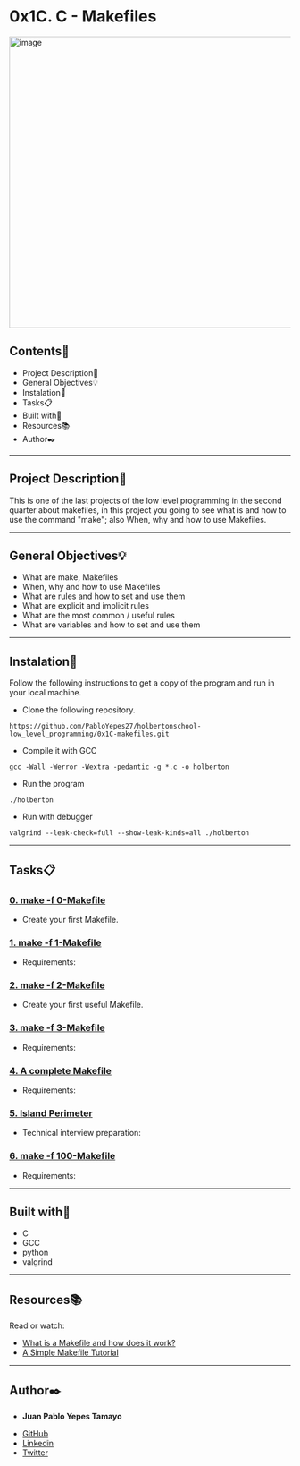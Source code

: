 # 0x1C. C - Makefiles

<img  width="521"  alt="image"  src="https://s3.amazonaws.com/intranet-projects-files/holbertonschool-low_level_programming/273/giphy-2.gif">

## Contents:open_file_folder:

- Project Description:newspaper:
- General Objectives:bulb:
- Instalation:wrench:
- Tasks:clipboard:
- Built with:hammer:
- Resources:books:
- Author:black_nib:

---

## Project Description:newspaper:

This is one of the last projects of the low level programming in the second quarter about makefiles, in this project you going to see what is and how to use the command "make"; also When, why and how to use Makefiles.

---

## General Objectives:bulb:

* What are make, Makefiles
* When, why and how to use Makefiles
* What are rules and how to set and use them
* What are explicit and implicit rules
* What are the most common / useful rules
* What are variables and how to set and use them

---

## Instalation:wrench:

Follow the following instructions to get a copy of the program and run in your local machine.

* Clone the following repository.
```
https://github.com/PabloYepes27/holbertonschool-low_level_programming/0x1C-makefiles.git
```

* Compile it with GCC
```
gcc -Wall -Werror -Wextra -pedantic -g *.c -o holberton
```

* Run the program
```
./holberton
```

* Run with debugger
```
valgrind --leak-check=full --show-leak-kinds=all ./holberton
```
---

## Tasks:clipboard:

### [0. make -f 0-Makefile](./0-Makefile)
* Create your first Makefile.


### [1. make -f 1-Makefile](./1-Makefile)
* Requirements:


### [2. make -f 2-Makefile](./2-Makefile)
* Create your first useful Makefile.


### [3. make -f 3-Makefile](./3-Makefile)
* Requirements:


### [4. A complete Makefile](./4-Makefile)
* Requirements:


### [5. Island Perimeter](./5-island_perimeter.py)
* Technical interview preparation: 


### [6. make -f 100-Makefile](./100-Makefile)
* Requirements:

---

## Built with:hammer:

- C
- GCC
- python
- valgrind

---

## Resources:books:

Read or watch:
* [What is a Makefile and how does it work?](https://opensource.com/article/18/8/what-how-makefile)
* [A Simple Makefile Tutorial](https://www.cs.colby.edu/maxwell/courses/tutorials/maketutor/)

---

## Author:black_nib:

* **Juan Pablo Yepes Tamayo**
 - [GitHub](https://github.com/PabloYepes27)
 - [Linkedin](https://www.linkedin.com/in/pablo-yepes-120495)
 - [Twitter](https://twitter.com/pabloyepes27)